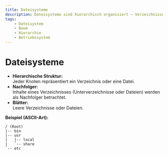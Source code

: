 ```yaml
---
title: Dateisysteme
description: Dateisysteme sind hierarchisch organisiert – Verzeichnisse und Dateien werden als Baumstruktur dargestellt.
tags:
    - Dateisystem
    - Baum
    - Hierarchie
    - Betriebssystem
---
```


# Dateisysteme

- **Hierarchische Struktur:**  
  Jeder Knoten repräsentiert ein Verzeichnis oder eine Datei.  
- **Nachfolger:**  
  Inhalte eines Verzeichnisses (Unterverzeichnisse oder Dateien) werden als Nachfolger betrachtet.  
- **Blätter:**  
  Leere Verzeichnisse oder Dateien.

**Beispiel (ASCII-Art):**
```
/ (Root)
|-- bin
|-- usr
|   |-- local
|   `-- share
`-- etc
```
